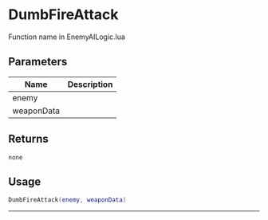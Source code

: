 # DumbFireAttack

Function name in EnemyAILogic.lua

## Parameters

| Name       | Description |
| ---------- | ----------- |
| enemy      |             |
| weaponData |             |

## Returns

`none`

## Usage

```lua
DumbFireAttack(enemy, weaponData)
```

---
